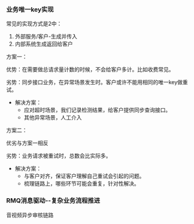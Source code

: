 ### 业务唯一key实现

常见的实现方式是2中：

1. 外部服务/客户-生成并传入
2. 内部系统生成返回给客户

方案一：

优势：在需要做总请求量计数的时候，不会给客户多计。比如收费常见。

劣势：同步接口业务，在异常场景发生时。客户或许不能用相同的唯一key做重试。

- 解决方案：
  - 应对超时场景，我们记录检测结果，给客户提供同步查询接口。
  - 其他异常场景，人工介入

方案二：

优劣与方案一相反

劣势：业务请求被重试时，总数会比实际多。

- 解决方案：
  - 与客户对齐，保证客户理解自己重试会引起的问题。
  - 梳理链路上，哪些环节可能会重复，针对性解决。

### RMQ消息驱动--复杂业务流程推进

音视频异步审核链路